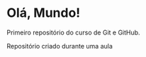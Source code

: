 # Olá, Mundo!
 Primeiro repositório do curso de Git e GitHub.

 Repositório criado durante uma aula
